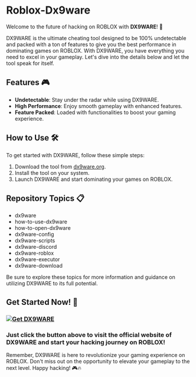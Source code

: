 # Roblox-Dx9ware

Welcome to the future of hacking on ROBLOX with **DX9WARE**! 🚀

DX9WARE is the ultimate cheating tool designed to be 100% undetectable and packed with a ton of features to give you the best performance in dominating games on ROBLOX. With DX9WARE, you have everything you need to excel in your gameplay. Let's dive into the details below and let the tool speak for itself.

## Features 🎮
- **Undetectable**: Stay under the radar while using DX9WARE.
- **High Performance**: Enjoy smooth gameplay with enhanced features.
- **Feature Packed**: Loaded with functionalities to boost your gaming experience.

## How to Use 🛠️
To get started with DX9WARE, follow these simple steps:
1. Download the tool from [dx9ware.org](https://dx9ware.org).
2. Install the tool on your system.
3. Launch DX9WARE and start dominating your games on ROBLOX.

## Repository Topics 📋
- dx9ware
- how-to-use-dx9ware
- how-to-open-dx9ware
- dx9ware-config
- dx9ware-scripts
- dx9ware-discord
- dx9ware-roblox
- dx9ware-executor
- dx9ware-download

Be sure to explore these topics for more information and guidance on utilizing DX9WARE to its full potential.

## Get Started Now! 🚀
### [![Get DX9WARE](https://img.shields.io/badge/Get-DX9WARE-blue.svg)](https://dx9ware.org)
### Just click the button above to visit the official website of DX9WARE and start your hacking journey on ROBLOX!

Remember, DX9WARE is here to revolutionize your gaming experience on ROBLOX. Don't miss out on the opportunity to elevate your gameplay to the next level. Happy hacking! 🎮🔥